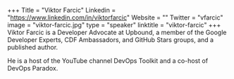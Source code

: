 +++
Title = "Viktor Farcic"
Linkedin = "https://www.linkedin.com/in/viktorfarcic"
Website = ""
Twitter = "vfarcic"
image = "viktor-farcic.jpg"
type = "speaker"
linktitle = "viktor-farcic"
+++
Viktor Farcic is a Developer Advocate at Upbound, a member of the Google Developer Experts, CDF Ambassadors, and GitHub Stars groups, and a published author.

He is a host of the YouTube channel DevOps Toolkit and a co-host of DevOps Paradox.